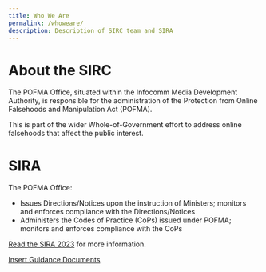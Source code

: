 ```yaml
---
title: Who We Are
permalink: /whoweare/
description: Description of SIRC team and SIRA
---
```

About the SIRC
======================

The POFMA Office, situated within the Infocomm Media Development Authority, is responsible for the administration of the Protection from Online Falsehoods and Manipulation Act (POFMA).

This is part of the wider Whole-of-Government effort to address online falsehoods that affect the public interest.

SIRA
======================

The POFMA Office:

*   Issues Directions/Notices upon the instruction of Ministers; monitors and enforces compliance with the Directions/Notices
*   Administers the Codes of Practice (CoPs) issued under POFMA; monitors and enforces compliance with the CoPs

[Read the SIRA 2023](aaaaaaaaa) for more information.

[Insert Guidance Documents](aaaaaaa)